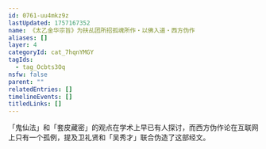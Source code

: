 ```yaml
---
id: 0761-uu4mkz9z
lastUpdated: 1757167352
name: 《太乙金华宗旨》为扶乩团所招孤魂所作・以佛入道・西方伪作
aliases: []
layer: 4
categoryId: cat_7hqnYMGY
tagIds:
  - tag_Ocbts3Oq
nsfw: false
parent: ""
relatedEntries: []
timelineEvents: []
titledLinks: []
---
```


「鬼仙法」和「套皮藏密」的观点在学术上早已有人探讨，而西方伪作论在互联网上只有一个孤例，提及卫礼贤和「吴秀才」联合伪造了这部经文。